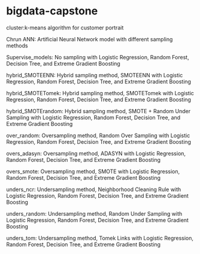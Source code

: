 # bigdata-capstone

cluster:k-means algorithm for customer portrait

Chrun ANN: Artificial Neural Network model with different sampling methods

Supervise_models: No sampling with Logistic Regression, Random Forest, Decision Tree, and Extreme Gradient Boosting 

hybrid_SMOTEENN: Hybrid sampling method, SMOTEENN with Logistic Regression, Random Forest, Decision Tree, and Extreme Gradient Boosting 

hybrid_SMOTETomek: Hybrid sampling method, SMOTETomek with Logistic Regression, Random Forest, Decision Tree, and Extreme Gradient Boosting 

hybrid_SMOTErandom: Hybrid sampling method, SMOTE + Random Under Sampling with Logistic Regression, Random Forest, Decision Tree, and Extreme Gradient Boosting 

over_random: Oversampling method, Random Over Sampling with Logistic Regression, Random Forest, Decision Tree, and Extreme Gradient Boosting 

overs_adasyn: Oversampling method, ADASYN with Logistic Regression, Random Forest, Decision Tree, and Extreme Gradient Boosting 

overs_smote: Oversampling method, SMOTE with Logistic Regression, Random Forest, Decision Tree, and Extreme Gradient Boosting 

unders_ncr: Undersampling method, Neighborhood Cleaning Rule with Logistic Regression, Random Forest, Decision Tree, and Extreme Gradient Boosting

unders_random: Undersampling method, Random Under Sampling with Logistic Regression, Random Forest, Decision Tree, and Extreme Gradient Boosting

unders_tom: Undersampling method, Tomek Links with Logistic Regression, Random Forest, Decision Tree, and Extreme Gradient Boosting
